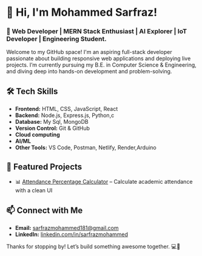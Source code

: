 # 👋 Hi, I'm Mohammed Sarfraz!

### 🚀 Web Developer | MERN Stack Enthusiast | AI Explorer | IoT Developer | Engineering Student.
Welcome to my GitHub space! I'm an aspiring full-stack developer passionate about building responsive web applications and deploying live projects. I’m currently pursuing my B.E. in Computer Science & Engineering, and diving deep into hands-on development and problem-solving.

## 🛠️ Tech Skills
- **Frontend:** HTML, CSS, JavaScript, React
- **Backend:** Node.js, Express.js, Python,c
- **Database:** My Sql, MongoDB
- **Version Control:** Git & GitHub
- **Cloud computing**
- **AI/ML**
- **Other Tools:** VS Code, Postman, Netlify, Render,Arduino



## 📂 Featured Projects
- 📊 [Attendance Percentage Calculator](https://github.com/Sarfraz-03/Attendance_Calculator) – Calculate academic attendance with a clean UI


## 📫 Connect with Me
- **Email:** sarfrazmohammed181@gmail.com
- **LinkedIn:** [linkedin.com/in/sarfrazmohammed](https://www.linkedin.com/in/mohammed-sarfraz-71842a26a)


Thanks for stopping by! Let’s build something awesome together. 💻🚀

<!---
Sarfraz-03/Sarfraz-03 is a ✨ special ✨ repository because its `README.md` (this file) appears on your GitHub profile.
You can click the Preview link to take a look at your changes.
--->
